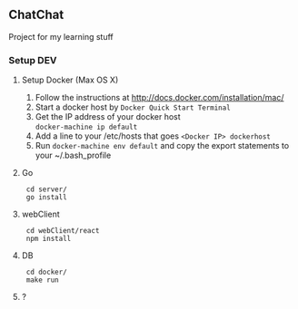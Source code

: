 ChatChat
--------

Project for my learning stuff

### Setup DEV ###


1. Setup Docker (Max OS X)

	1. Follow the instructions at http://docs.docker.com/installation/mac/
	2. Start a docker host by `Docker Quick Start Terminal`
	3. Get the IP address of your docker host  
		`docker-machine ip default`
	4. Add a line to your /etc/hosts that goes `<Docker IP> dockerhost`
	5. Run `docker-machine env default` and copy the export statements to your ~/.bash_profile

2. Go


		cd server/
      	go install 
   
2. webClient

		cd webClient/react
		npm install
		
3. DB
		
		cd docker/
		make run
		
	
4. ? 
	
		
		